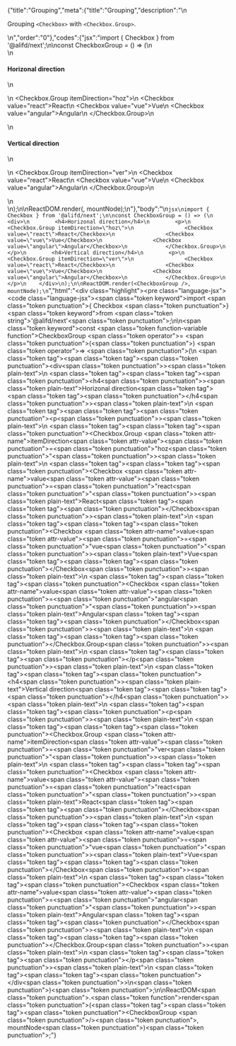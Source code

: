 {"title":"Grouping","meta":{"title":"Grouping","description":"\n<p>Grouping <code>&lt;Checkbox&gt;</code> with <code>&lt;Checkbox.Group&gt;</code>.</p>\n","order":"0"},"codes":{"jsx":"import { Checkbox } from '@alifd/next';\n\nconst CheckboxGroup = () => (\n    <div>\n        <h4>Horizonal direction</h4>\n        <p>\n            <Checkbox.Group itemDirection=\"hoz\">\n                <Checkbox value=\"react\">React</Checkbox>\n                <Checkbox value=\"vue\">Vue</Checkbox>\n                <Checkbox value=\"angular\">Angular</Checkbox>\n            </Checkbox.Group>\n        </p>\n        <h4>Vertical direction</h4>\n        <p>\n            <Checkbox.Group itemDirection=\"ver\">\n                <Checkbox value=\"react\">React</Checkbox>\n                <Checkbox value=\"vue\">Vue</Checkbox>\n                <Checkbox value=\"angular\">Angular</Checkbox>\n            </Checkbox.Group>\n        </p>\n    </div>\n);\n\nReactDOM.render(<CheckboxGroup />, mountNode);\n"},"body":"\n````jsx\nimport { Checkbox } from '@alifd/next';\n\nconst CheckboxGroup = () => (\n    <div>\n        <h4>Horizonal direction</h4>\n        <p>\n            <Checkbox.Group itemDirection=\"hoz\">\n                <Checkbox value=\"react\">React</Checkbox>\n                <Checkbox value=\"vue\">Vue</Checkbox>\n                <Checkbox value=\"angular\">Angular</Checkbox>\n            </Checkbox.Group>\n        </p>\n        <h4>Vertical direction</h4>\n        <p>\n            <Checkbox.Group itemDirection=\"ver\">\n                <Checkbox value=\"react\">React</Checkbox>\n                <Checkbox value=\"vue\">Vue</Checkbox>\n                <Checkbox value=\"angular\">Angular</Checkbox>\n            </Checkbox.Group>\n        </p>\n    </div>\n);\n\nReactDOM.render(<CheckboxGroup />, mountNode);\n````","html":"<script>(function(){\"use strict\";\n\nvar _next = require(\"@alifd/next\");\n\nvar CheckboxGroup = function CheckboxGroup() {\n    return React.createElement(\n        \"div\",\n        null,\n        React.createElement(\n            \"h4\",\n            null,\n            \"Horizonal direction\"\n        ),\n        React.createElement(\n            \"p\",\n            null,\n            React.createElement(\n                _next.Checkbox.Group,\n                { itemDirection: \"hoz\" },\n                React.createElement(\n                    _next.Checkbox,\n                    { value: \"react\" },\n                    \"React\"\n                ),\n                React.createElement(\n                    _next.Checkbox,\n                    { value: \"vue\" },\n                    \"Vue\"\n                ),\n                React.createElement(\n                    _next.Checkbox,\n                    { value: \"angular\" },\n                    \"Angular\"\n                )\n            )\n        ),\n        React.createElement(\n            \"h4\",\n            null,\n            \"Vertical direction\"\n        ),\n        React.createElement(\n            \"p\",\n            null,\n            React.createElement(\n                _next.Checkbox.Group,\n                { itemDirection: \"ver\" },\n                React.createElement(\n                    _next.Checkbox,\n                    { value: \"react\" },\n                    \"React\"\n                ),\n                React.createElement(\n                    _next.Checkbox,\n                    { value: \"vue\" },\n                    \"Vue\"\n                ),\n                React.createElement(\n                    _next.Checkbox,\n                    { value: \"angular\" },\n                    \"Angular\"\n                )\n            )\n        )\n    );\n};\n\nReactDOM.render(React.createElement(CheckboxGroup, null), mountNode);})()</script><div class=\"highlight\"><pre class=\"language-jsx\"><code class=\"language-jsx\"><span class=\"token keyword\">import</span> <span class=\"token punctuation\">{</span> Checkbox <span class=\"token punctuation\">}</span> <span class=\"token keyword\">from</span> <span class=\"token string\">'@alifd/next'</span><span class=\"token punctuation\">;</span>\n\n<span class=\"token keyword\">const</span> <span class=\"token function-variable function\">CheckboxGroup</span> <span class=\"token operator\">=</span> <span class=\"token punctuation\">(</span><span class=\"token punctuation\">)</span> <span class=\"token operator\">=></span> <span class=\"token punctuation\">(</span>\n    <span class=\"token tag\"><span class=\"token tag\"><span class=\"token punctuation\">&lt;</span>div</span><span class=\"token punctuation\">></span></span><span class=\"token plain-text\">\n        </span><span class=\"token tag\"><span class=\"token tag\"><span class=\"token punctuation\">&lt;</span>h4</span><span class=\"token punctuation\">></span></span><span class=\"token plain-text\">Horizonal direction</span><span class=\"token tag\"><span class=\"token tag\"><span class=\"token punctuation\">&lt;/</span>h4</span><span class=\"token punctuation\">></span></span><span class=\"token plain-text\">\n        </span><span class=\"token tag\"><span class=\"token tag\"><span class=\"token punctuation\">&lt;</span>p</span><span class=\"token punctuation\">></span></span><span class=\"token plain-text\">\n            </span><span class=\"token tag\"><span class=\"token tag\"><span class=\"token punctuation\">&lt;</span>Checkbox.Group</span> <span class=\"token attr-name\">itemDirection</span><span class=\"token attr-value\"><span class=\"token punctuation\">=</span><span class=\"token punctuation\">\"</span>hoz<span class=\"token punctuation\">\"</span></span><span class=\"token punctuation\">></span></span><span class=\"token plain-text\">\n                </span><span class=\"token tag\"><span class=\"token tag\"><span class=\"token punctuation\">&lt;</span>Checkbox</span> <span class=\"token attr-name\">value</span><span class=\"token attr-value\"><span class=\"token punctuation\">=</span><span class=\"token punctuation\">\"</span>react<span class=\"token punctuation\">\"</span></span><span class=\"token punctuation\">></span></span><span class=\"token plain-text\">React</span><span class=\"token tag\"><span class=\"token tag\"><span class=\"token punctuation\">&lt;/</span>Checkbox</span><span class=\"token punctuation\">></span></span><span class=\"token plain-text\">\n                </span><span class=\"token tag\"><span class=\"token tag\"><span class=\"token punctuation\">&lt;</span>Checkbox</span> <span class=\"token attr-name\">value</span><span class=\"token attr-value\"><span class=\"token punctuation\">=</span><span class=\"token punctuation\">\"</span>vue<span class=\"token punctuation\">\"</span></span><span class=\"token punctuation\">></span></span><span class=\"token plain-text\">Vue</span><span class=\"token tag\"><span class=\"token tag\"><span class=\"token punctuation\">&lt;/</span>Checkbox</span><span class=\"token punctuation\">></span></span><span class=\"token plain-text\">\n                </span><span class=\"token tag\"><span class=\"token tag\"><span class=\"token punctuation\">&lt;</span>Checkbox</span> <span class=\"token attr-name\">value</span><span class=\"token attr-value\"><span class=\"token punctuation\">=</span><span class=\"token punctuation\">\"</span>angular<span class=\"token punctuation\">\"</span></span><span class=\"token punctuation\">></span></span><span class=\"token plain-text\">Angular</span><span class=\"token tag\"><span class=\"token tag\"><span class=\"token punctuation\">&lt;/</span>Checkbox</span><span class=\"token punctuation\">></span></span><span class=\"token plain-text\">\n            </span><span class=\"token tag\"><span class=\"token tag\"><span class=\"token punctuation\">&lt;/</span>Checkbox.Group</span><span class=\"token punctuation\">></span></span><span class=\"token plain-text\">\n        </span><span class=\"token tag\"><span class=\"token tag\"><span class=\"token punctuation\">&lt;/</span>p</span><span class=\"token punctuation\">></span></span><span class=\"token plain-text\">\n        </span><span class=\"token tag\"><span class=\"token tag\"><span class=\"token punctuation\">&lt;</span>h4</span><span class=\"token punctuation\">></span></span><span class=\"token plain-text\">Vertical direction</span><span class=\"token tag\"><span class=\"token tag\"><span class=\"token punctuation\">&lt;/</span>h4</span><span class=\"token punctuation\">></span></span><span class=\"token plain-text\">\n        </span><span class=\"token tag\"><span class=\"token tag\"><span class=\"token punctuation\">&lt;</span>p</span><span class=\"token punctuation\">></span></span><span class=\"token plain-text\">\n            </span><span class=\"token tag\"><span class=\"token tag\"><span class=\"token punctuation\">&lt;</span>Checkbox.Group</span> <span class=\"token attr-name\">itemDirection</span><span class=\"token attr-value\"><span class=\"token punctuation\">=</span><span class=\"token punctuation\">\"</span>ver<span class=\"token punctuation\">\"</span></span><span class=\"token punctuation\">></span></span><span class=\"token plain-text\">\n                </span><span class=\"token tag\"><span class=\"token tag\"><span class=\"token punctuation\">&lt;</span>Checkbox</span> <span class=\"token attr-name\">value</span><span class=\"token attr-value\"><span class=\"token punctuation\">=</span><span class=\"token punctuation\">\"</span>react<span class=\"token punctuation\">\"</span></span><span class=\"token punctuation\">></span></span><span class=\"token plain-text\">React</span><span class=\"token tag\"><span class=\"token tag\"><span class=\"token punctuation\">&lt;/</span>Checkbox</span><span class=\"token punctuation\">></span></span><span class=\"token plain-text\">\n                </span><span class=\"token tag\"><span class=\"token tag\"><span class=\"token punctuation\">&lt;</span>Checkbox</span> <span class=\"token attr-name\">value</span><span class=\"token attr-value\"><span class=\"token punctuation\">=</span><span class=\"token punctuation\">\"</span>vue<span class=\"token punctuation\">\"</span></span><span class=\"token punctuation\">></span></span><span class=\"token plain-text\">Vue</span><span class=\"token tag\"><span class=\"token tag\"><span class=\"token punctuation\">&lt;/</span>Checkbox</span><span class=\"token punctuation\">></span></span><span class=\"token plain-text\">\n                </span><span class=\"token tag\"><span class=\"token tag\"><span class=\"token punctuation\">&lt;</span>Checkbox</span> <span class=\"token attr-name\">value</span><span class=\"token attr-value\"><span class=\"token punctuation\">=</span><span class=\"token punctuation\">\"</span>angular<span class=\"token punctuation\">\"</span></span><span class=\"token punctuation\">></span></span><span class=\"token plain-text\">Angular</span><span class=\"token tag\"><span class=\"token tag\"><span class=\"token punctuation\">&lt;/</span>Checkbox</span><span class=\"token punctuation\">></span></span><span class=\"token plain-text\">\n            </span><span class=\"token tag\"><span class=\"token tag\"><span class=\"token punctuation\">&lt;/</span>Checkbox.Group</span><span class=\"token punctuation\">></span></span><span class=\"token plain-text\">\n        </span><span class=\"token tag\"><span class=\"token tag\"><span class=\"token punctuation\">&lt;/</span>p</span><span class=\"token punctuation\">></span></span><span class=\"token plain-text\">\n    </span><span class=\"token tag\"><span class=\"token tag\"><span class=\"token punctuation\">&lt;/</span>div</span><span class=\"token punctuation\">></span></span>\n<span class=\"token punctuation\">)</span><span class=\"token punctuation\">;</span>\n\nReactDOM<span class=\"token punctuation\">.</span><span class=\"token function\">render</span><span class=\"token punctuation\">(</span><span class=\"token tag\"><span class=\"token tag\"><span class=\"token punctuation\">&lt;</span>CheckboxGroup</span> <span class=\"token punctuation\">/></span></span><span class=\"token punctuation\">,</span> mountNode<span class=\"token punctuation\">)</span><span class=\"token punctuation\">;</span></code></pre></div>"}